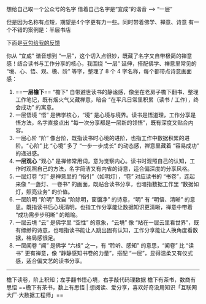 想给自己取一个公众号的名字
借着自己名字是“宜成”的谐音 ——> “一层”

但是因为名称有点短，期望是4个字更有力一些。同时带着佛学、禅意、诗意
有一个不错的案例是：半层书店

下面是[豆包给我的反馈](https://www.doubao.com/thread/w210c3d716e36a45d)

你从 “宜成” 谐音想到 “一层”，这个切入点很妙，既藏了名字又自带极简的禅意感！结合读书与工作分享的核心，我围绕 “一层” 延伸，搭配佛学、禅意里常见的 “境、心、悟、观、檐、阶” 等字，整理了 8 个 4 字名称，每个都带点诗意画面感：
1. ==**一层檐下**==
“檐下” 自带避世读书的静谧感，像坐在老房子檐下翻书、整理工作笔记，既有烟火气又藏禅意，暗合 “在平凡日常里积累（读书 / 工作），终会成功” 的寓意。
2. 一层悟境
“悟” 是佛学核心，“境” 是心境与境界。读书是悟道理，工作分享是悟方法，名字直接点出 “每一次分享都是一层新的领悟”，既有深度又贴合内容。
3. 一层心阶
“阶” 像台阶，既指读书时心境的进阶，也指工作中数据积累的进阶。“心阶” 比 “心境” 多了 “一步一步成长” 的动态感，禅意里藏着 “容易成功” 的递进感。
4. **一层观心**
“观心” 是禅修常用词，意为觉察内心。读书时观照自己的认知，工作时观照自己的方法，名字简洁又有内省的诗意，适合偏深度的分享风格。
5. 一层灯卷
“灯” 是禅意里的 “指引”（如明灯），“卷” 对应读书的 “书卷”，连起来像 “一盏灯、一卷书” 的画面，既贴合读书分享，也暗指数据工作里 “数据如灯，照亮业务” 的价值。
6. 一层阶明
“阶明” 取自 “阶除明，窗牖净” 的诗意，“明” 有 “明悟、清晰” 的意思。既指读书后心境清明，也指工作分享能让数据知识更清晰，禅意中带着 “成功需步步明晰” 的暗喻。
7. 一层云境
“云” 是佛学里 “空性” 的意象，“云境” 像 “站在一层云里看世界”，既有缥缈的诗意，也暗指读书能让人跳出固有认知，工作分享能让人换角度看数据，格局感很足。
8. 一层闻卷
“闻” 是佛学 “六根” 之一，有 “聆听、感知” 的意思，“闻卷” 比 “读书” 更有禅意，像 “静静感知书卷的力量”，搭配 “一层”，显得温柔又有仪式感，适合偏文艺的读书分享。

---

檐下读卷，阶上积知；左手翻书悟心境，右手敲代码理数据
檐下有茶书，数商有思悟
==檐下有茶书，数上有思悟 | 想阅读、爱分享，喜欢好奇没用知识「互联网大厂·大数据工程师」==